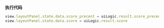 <p class="panel-title"><b>执行代码</b></p>

```javascript
view.layoutPanel.state.data.score_precent = uiLogic.result.score_precent
view.layoutPanel.state.data.score = uiLogic.result.score
```
